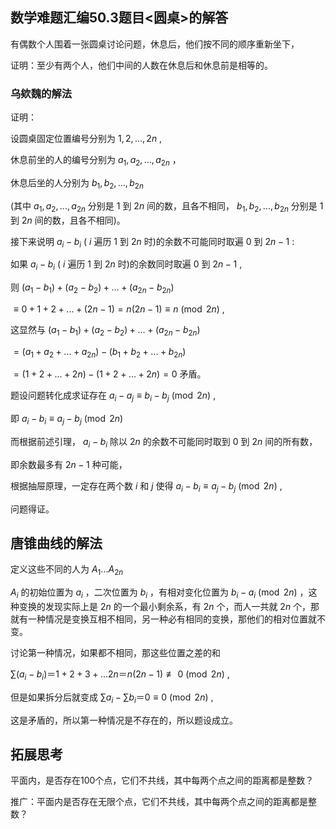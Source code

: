 ## 数学难题汇编50.3题目<圆桌>的解答

有偶数个人围着一张圆桌讨论问题，休息后，他们按不同的顺序重新坐下，

证明：至少有两个人，他们中间的人数在休息后和休息前是相等的。

### 乌欸魏的解法

证明：

设圆桌固定位置编号分别为 $1,2,...,2n$ ,

休息前坐的人的编号分别为 $a_1,a_2,...,a_{2n}$ ，

休息后坐的人分别为 $b_1,b_2,...,b_{2n}$ 

(其中 $a_1,a_2,...,a_{2n}$ 分别是 $1$ 到 $2n$ 间的数，且各不相同， $b_1,b_2,...,b_{2n}$ 分别是 $1$ 到 $2n$ 间的数，且各不相同)。

接下来说明 $a_i-b_i$ ( $i$ 遍历 $1$ 到 $2n$ 时)的余数不可能同时取遍 $0$ 到 $2n-1$ :

如果 $a_i-b_i$ ( $i$ 遍历 $1$ 到 $2n$ 时)的余数同时取遍 $0$ 到 $2n-1$ ,

则 $(a_1-b_1)+(a_2-b_2)+...+(a_{2n}-b_{2n})$

$≡0+1+2+...+(2n-1)=n(2n-1)≡n \pmod{2n}$ ,

这显然与 $(a_1-b_1)+(a_2-b_2)+...+(a_{2n}-b_{2n})$

$=(a_1+a_2+...+a_{2n})-(b_1+b_2+...+b_{2n})$

$=(1+2+...+2n)-(1+2+...+2n)=0$ 矛盾。

题设问题转化成求证存在 $a_i-a_j≡b_i-b_j \pmod{2n}$ ,

即 $a_i-b_i≡a_j-b_j \pmod{2n}$

而根据前述引理， $a_i-b_i$ 除以 $2n$ 的余数不可能同时取到 $0$ 到 $2n$ 间的所有数，

即余数最多有 $2n-1$ 种可能，

根据抽屉原理，一定存在两个数 $i$ 和 $j$ 使得 $a_i-b_i≡a_j-b_j \pmod{2n}$ ,

问题得证。

## 唐锥曲线的解法

定义这些不同的人为 $A_1...A_{2n}$

$A_i$ 的初始位置为 $a_i$ ，二次位置为 $b_i$ ，有相对变化位置为 $b_i-a_i\pmod {2n}$ ，这种变换的发现实际上是 $2n$ 的一个最小剩余系，有 $2n$ 个，而人一共就 $2n$ 个，那就有一种情况是变换互相不相同，另一种必有相同的变换，那他们的相对位置就不变。

讨论第一种情况，如果都不相同，那这些位置之差的和

$\sum (a_i-b_i)＝1+2+3+...2n＝n(2n-1)≢0\pmod {2n}$ ,

但是如果拆分后就变成 $\sum a_i-\sum b_i＝0≡0\pmod {2n}$ ,

这是矛盾的，所以第一种情况是不存在的，所以题设成立。

## 拓展思考

平面内，是否存在100个点，它们不共线，其中每两个点之间的距离都是整数？

推广：平面内是否存在无限个点，它们不共线，其中每两个点之间的距离都是整数？
